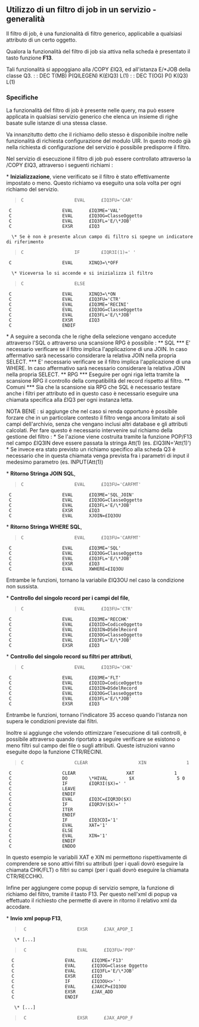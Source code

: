 ## Utilizzo di un filtro di job in un servizio - generalità

Il filtro di job, è una funzionalità di filtro generico, applicabile a qualsiasi attributo di un certo oggetto.

Qualora la funzionalità del filtro di job sia attiva nella scheda è presentato il tasto funzione **F13**.

Tali funzionalità si appoggiano alla /COPY £IQ3, ed all'istanza E/\*JOB della classe Q3.
 :  : DEC T(MB) P(QILEGEN) K(£IQ3) L(1)
 :  : DEC T(OG) P() K(Q3) L(1)

### Specifiche

La funzionalità del filtro di job è presente nelle query, ma può essere applicata in qualsiasi servizio generico che elenca un insieme di righe basate sulle istanze di una stessa classe.

Va innanzitutto detto che il richiamo dello stesso è disponibile inoltre nelle funzionalità di richiesta configurazione del modulo UIR. In questo modo già nella richiesta di configurazione del servizio è possibile predisporre il filtro.

Nel servizio di esecuzione il filtro di job può essere controllato attraverso la /COPY £IQ3,
attraverso i seguenti richiami : 

\* **Inizializzazione**, viene verificato se il filtro è stato effettivamente impostato o meno. Questo richiamo va eseguito una sola volta per ogni richiamo del servizio.
>     C                   EVAL      £IQ3FU='CAR'
     C                   EVAL      £IQ3ME='VAL'
     C                   EVAL      £IQ3OG=ClasseOggetto
     C                   EVAL      £IQ3FL='E/\*JOB'
     C                   EXSR      £IQ3

      \* Se è non è presente alcun campo di filtro si spegne un indicatore di riferimento
>     C                   IF        £IQR3I(1)=' '
     C                   EVAL      XINQ3=\*OFF

      \* Viceversa lo si accende e si inizializza il filtro
>     C                   ELSE
     C                   EVAL      XINQ3=\*ON
     C                   EVAL      £IQ3FU='CTR'
     C                   EVAL      £IQ3ME='RECINI'
     C                   EVAL      £IQ3OG=ClasseOggetto
     C                   EVAL      £IQ3FL='E/\*JOB'
     C                   EXSR      £IQ3
     C                   ENDIF


\* A seguire a seconda che le righe della selezione vengano accedute attraverso l'SQL o attraverso una scansione RPG è possibile : 
\*\* SQL
\*\*\* E' necessario verificare se il filtro implica l'applicazione di una JOIN. In caso affermativo sarà necessario considerare la relativa JOIN nella propria SELECT.
\*\*\* E' necessario verificare se il filtro implica l'applicazione di una WHERE. In caso affermativo sarà necessario considerare la relativa JOIN nella propria SELECT.
\*\* RPG
\*\*\* Eseguire per ogni riga letta tramite la scansione RPG il controllo della compatibilità del record rispetto al filtro.
\*\* Comuni
\*\*\* Sia che la scansione sia RPG che SQL è necessario testare anche i filtri per attributo ed in questo caso è necessario eseguire una chiamata specifica alla £IQ3 per ogni instanza letta.

NOTA BENE :  si aggiunge che nel caso si renda opportuno è possibile forzare che in un particolare contesto il filtro venga ancora limitato ai soli campi dell'archivio, senza che vengano inclusi altri database e gli attributi calcolati. Per fare questo è necessario intervenire sul richiamo della gestione del filtro : 
\* Se l'azione viene costruita tramite la funzione POP/F13 nel campo £IQ3IN deve essere passata la stringa Att(1) (es. £IQ3IN='Att(1)')
\* Se invece era stato previsto un richiamo specifico alla scheda Q3 è necessario che in questa chiamata venga prevista fra i parametri di input il medesimo parametro (es. INPUT(Att(1))

\* **Ritorno Stringa JOIN SQL**,
>     C                   EVAL      £IQ3FU='CARFMT'
     C                   EVAL      £IQ3ME='SQL_JOIN'
     C                   EVAL      £IQ3OG=ClasseOggetto
     C                   EVAL      £IQ3FL='E/\*JOB'
     C                   EXSR      £IQ3
     C                   EVAL      XJOIN=£IQ3OU


\* **Ritorno Stringa WHERE SQL**,
>     C                   EVAL      £IQ3FU='CARFMT'
     C                   EVAL      £IQ3ME='SQL'
     C                   EVAL      £IQ3OG=ClasseOggetto
     C                   EVAL      £IQ3FL='E/\*JOB'
     C                   EXSR      £IQ3
     C                   EVAL      XWHERE=£IQ3OU


Entrambe le funzioni, tornano la variabile £IQ3OU nel caso la condizione non sussista.

\* **Controllo del singolo record per i campi del file**,
>     C                   EVAL      £IQ3FU='CTR'
     C                   EVAL      £IQ3ME='RECCHK'
     C                   EVAL      £IQ3ID=CodiceOggetto
     C                   EVAL      £IQ3IN=DSdelRecord
     C                   EVAL      £IQ3OG=ClasseOggetto
     C                   EVAL      £IQ3FL='E/\*JOB'
     C                   EXSR      £IQ3


\* **Controllo del singolo record su filtri per attributi**,
>     C                   EVAL      £IQ3FU='CHK'
     C                   EVAL      £IQ3ME='FLT'
     C                   EVAL      £IQ3ID=CodiceOggetto
     C                   EVAL      £IQ3IN=DSdelRecord
     C                   EVAL      £IQ3OG=ClasseOggetto
     C                   EVAL      £IQ3FL='E/\*JOB'
     C                   EXSR      £IQ3


Entrambe le funzioni, tornano l'indicatore 35 acceso quando l'istanza non supera le condizioni previste dai filtri.

Inoltre si aggiunge che volendo ottimizzare l'esecuzione di tali controlli, è possibile attraverso quando riportato a seguire verificare se esistono o meno filtri sul campo dei file o sugli attributi. Queste istruzioni vanno eseguite dopo la funzione CTR/RECINI.
>     C                   CLEAR                   XIN               1
     C                   CLEAR                   XAT               1
     C                   DO        \*HIVAL        $X                5 0
     C                   IF        £IQR3I($X)=' '
     C                   LEAVE
     C                   ENDIF
     C                   EVAL      £IQ3C=£IQR3D($X)
     C                   IF        £IQR3V($X)=' '
     C                   ITER
     C                   ENDIF
     C                   IF        £IQ3CDI='1'
     C                   EVAL      XAT='1'
     C                   ELSE
     C                   EVAL      XIN='1'
     C                   ENDIF
     C                   ENDDO

In questo esempio le variabili XAT e XIN mi permettono rispettivamente di comprendere se sono attivi filtri su attributi (per i quali dovrò eseguire la chiamata CHK/FLT) o filtri su campi (per i quali dovrò eseguire la chiamata CTR/RECCHK).

Infine per aggiungere come popup di servizio sempre, la funzione di richiamo del filtro, tramite il tasto F13. Per questo nell'xml di popup va effettuato il richiesto che permette di avere in ritorno il relativo xml da accodare.

\* **Invio xml popup F13**,
>      C                   EXSR      £JAX_APOP_I

       \* [...]
>      C                   EVAL      £IQ3FU='POP'
      C                   EVAL      £IQ3ME='F13'
      C                   EVAL      £IQ3OG=Classe Oggetto
      C                   EVAL      £IQ3FL='E/\*JOB'
      C                   EXSR      £IQ3
      C                   IF        £IQ3OU<>' '
      C                   EVAL      £JAXCP=£IQ3OU
      C                   EXSR      £JAX_ADD
      C                   ENDIF

       \* [...]
>      C                   EXSR      £JAX_APOP_F

